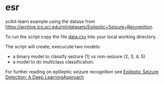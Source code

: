# esr

scikit-learn example using the datase from https://archive.ics.uci.edu/ml/datasets/Epileptic+Seizure+Recognition.

To run the script copy the file [data.csv](https://archive.ics.uci.edu/ml/machine-learning-databases/00388/data.csv) into your local working directory.

The script will create, execucute two models:
- a binary model to classify seizure (1) vs non-seizure (2, 3, 4, 5)
- a model to do multiclass classification.

For further reading on eplileptic seizure recognition see [Epileptic Seizure Detection: A Deep LearningApproach](https://arxiv.org/pdf/1803.09848.pdf)





